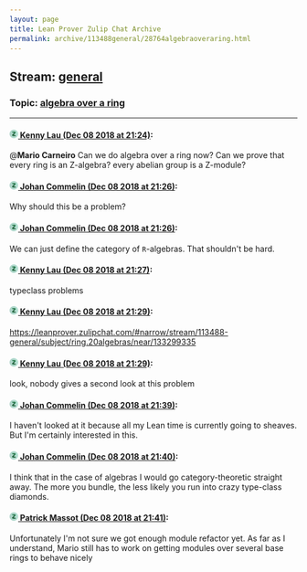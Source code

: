 ```yaml
---
layout: page
title: Lean Prover Zulip Chat Archive 
permalink: archive/113488general/28764algebraoveraring.html
---
```


## Stream: [general](index.html)
### Topic: [algebra over a ring](28764algebraoveraring.html)

---

#### [![Click to go to Zulip](../../assets/img/zulip2.png) Kenny Lau (Dec 08 2018 at 21:24)](https://leanprover.zulipchat.com/#narrow/stream/113488-general/topic/algebra%20over%20a%20ring/near/151193725):
@**Mario Carneiro** Can we do algebra over a ring now? Can we prove that every ring is an Z-algebra? every abelian group is a Z-module?

#### [![Click to go to Zulip](../../assets/img/zulip2.png) Johan Commelin (Dec 08 2018 at 21:26)](https://leanprover.zulipchat.com/#narrow/stream/113488-general/topic/algebra%20over%20a%20ring/near/151193798):
Why should this be a problem?

#### [![Click to go to Zulip](../../assets/img/zulip2.png) Johan Commelin (Dec 08 2018 at 21:26)](https://leanprover.zulipchat.com/#narrow/stream/113488-general/topic/algebra%20over%20a%20ring/near/151193803):
We can just define the category of `R`-algebras. That shouldn't be hard.

#### [![Click to go to Zulip](../../assets/img/zulip2.png) Kenny Lau (Dec 08 2018 at 21:27)](https://leanprover.zulipchat.com/#narrow/stream/113488-general/topic/algebra%20over%20a%20ring/near/151193819):
typeclass problems

#### [![Click to go to Zulip](../../assets/img/zulip2.png) Kenny Lau (Dec 08 2018 at 21:29)](https://leanprover.zulipchat.com/#narrow/stream/113488-general/topic/algebra%20over%20a%20ring/near/151193921):
https://leanprover.zulipchat.com/#narrow/stream/113488-general/subject/ring.20algebras/near/133299335

#### [![Click to go to Zulip](../../assets/img/zulip2.png) Kenny Lau (Dec 08 2018 at 21:29)](https://leanprover.zulipchat.com/#narrow/stream/113488-general/topic/algebra%20over%20a%20ring/near/151193922):
look, nobody gives a second look at this problem

#### [![Click to go to Zulip](../../assets/img/zulip2.png) Johan Commelin (Dec 08 2018 at 21:39)](https://leanprover.zulipchat.com/#narrow/stream/113488-general/topic/algebra%20over%20a%20ring/near/151194214):
I haven't looked at it because all my Lean time is currently going to sheaves. But I'm certainly interested in this.

#### [![Click to go to Zulip](../../assets/img/zulip2.png) Johan Commelin (Dec 08 2018 at 21:40)](https://leanprover.zulipchat.com/#narrow/stream/113488-general/topic/algebra%20over%20a%20ring/near/151194240):
I think that in the case of algebras I would go category-theoretic straight away. The more you bundle, the less likely you run into crazy type-class diamonds.

#### [![Click to go to Zulip](../../assets/img/zulip2.png) Patrick Massot (Dec 08 2018 at 21:41)](https://leanprover.zulipchat.com/#narrow/stream/113488-general/topic/algebra%20over%20a%20ring/near/151194272):
Unfortunately I'm not sure we got enough module refactor yet. As far as I understand, Mario still has to work on getting modules over several base rings to behave nicely

